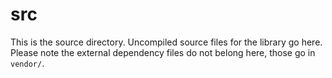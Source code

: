 # src

This is the source directory. Uncompiled source files for the library go here.
Please note the external dependency files do not belong here, those go in `vendor/`.
